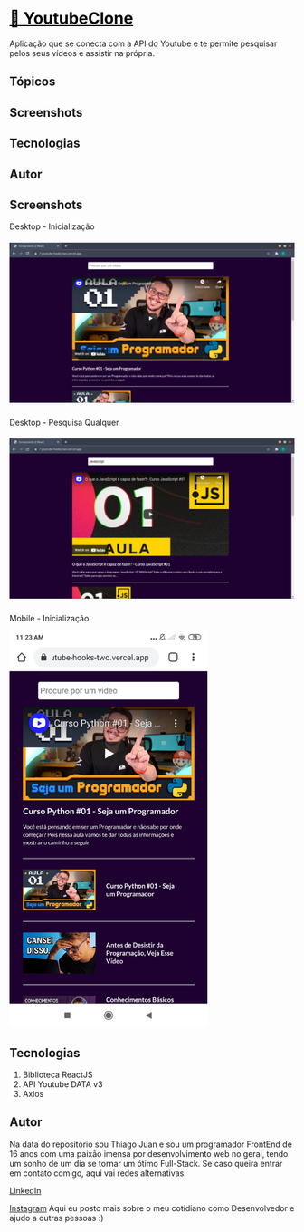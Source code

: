 <h1><a href="https://7-youtube-hooks-two.vercel.app/" style="color: black;">🔗 YoutubeClone</a></h1>

<p>Aplicação que se conecta com a API do Youtube e te permite pesquisar pelos seus vídeos e assistir na própria.</p>

<h2>Tópicos</h2>




## Screenshots
## Tecnologias
## Autor

<h2 id="screenshots">Screenshots</h2>

Desktop - Inicialização

##### <img src="./screenshots/screen1.png" alt="desktop-requisition" width="700px"/>

Desktop - Pesquisa Qualquer

##### <img src="./screenshots/screen2.png" alt="desktop-requisition" width="700px"/>

Mobile - Inicialização

<img src="./screenshots/screen3.jpg" alt="mobile-version" width="350px"/>

<h2 id="tecno">Tecnologias</h2>

1. Biblioteca ReactJS
2. API Youtube DATA v3
3. Axios 

<h2 id="sobre">Autor</h2>

Na data do repositório sou Thiago Juan e sou um programador FrontEnd de 16 anos com uma paixão imensa por desenvolvimento web no geral, tendo um sonho de um dia se tornar um ótimo Full-Stack. Se caso queira entrar em contato comigo, aqui vai redes alternativas:

[LinkedIn](https://www.linkedin.com/in/thiago-juan-4725771b4/)

[Instagram](https://www.instagram.com/tjuan.dev/) Aqui eu posto mais sobre o meu cotidiano como Desenvolvedor e ajudo a outras pessoas :)
